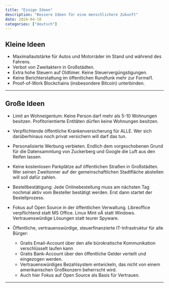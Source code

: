 ```yaml
---
title: "Einige Ideen"
description: "Bessere Ideen für eine menschlichere Zukunft"
date: 2024-04-10
categories: ["deutsch"]
---
```


## Kleine Ideen
- Maximallautstärke für Autos und Motorräder im Stand und während des Fahrens.
- Verbot von Zweitaktern in Großstädten.
- Extra hohe Steuern auf Oldtimer. Keine Steuervergüngstigungen.
- Keine Berichterstattung im öffentlichen Rundfunk mehr zur Formel1.
- Proof-of-Work Blockchains (insbesondere Bitcoin) unterbinden.

---

## Große Ideen
- Limit an Wohneigentum: Keine Person darf mehr als 5-10 Wohnungen besitzen. Profitorientierte Entitäten dürfen keine Wohnungen besitzen.

- Verpflichtende öffentliche Krankenversicherung für ALLE. Wer sich darüberhinaus noch privat versichern will darf das tun.

- Personalisierte Werbung verbieten. Endlich dem vorgeschobenen Grund für die Datensammlung von Zuckerberg und Google die Luft aus den Reifen lassen.

- Keine kostenlosen Parkplätze auf öffentlichen Straßen in Großstädten. Wer seinen Zweitonner auf der gemeinschaftlichen Stadtfläche abstellen will soll dafür zahlen.

- Bestellbestätigung: Jede Onlinebestellung muss am nächsten Tag nochmal aktiv vom Besteller bestätigt werden. Erst dann startet der Bestellprozess. 

- Fokus auf Open Source in der öffentlichen Verwaltung. Libreoffice verpflichtend statt MS Office. Linux Mint oÄ statt Windows. Vertrauenswürdige Lösungen statt teurer Spyware.

- Öffentliche, vertrauenswürdige, steuerfinanzierte IT-Infrastruktur für alle Bürger: 
    - Gratis Email-Account über den alle bürokratische Kommunikation verschlüsselt laufen kann
    - Gratis Bank-Account über den öffentliche Gelder verteilt und eingezogen werden.
    - Vertrauenswürdiges Bezahlsystem entwickeln, das nicht von einem amerikanischen Großkonzern beherrscht wird. 
    - Auch hier Fokus auf Open Source als Basis für Vertrauen.


---
